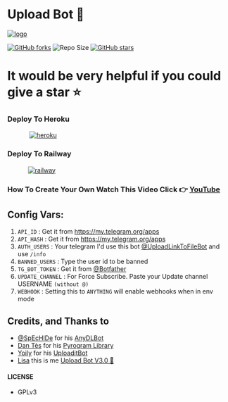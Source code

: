 # Upload Bot 🚀

[![logo](https://te.legra.ph/file/82c925ccc38606d837831.jpg)](https://t.me/UploadLinkToFileBot)

[![GitHub forks](https://img.shields.io/github/forks/LISA-KOREA/URL-UPLOADER-BOT?&style=flat-square&logo=github)](https://github.com/LISA-KOREA/URL-UPLOADER-BOT/fork)
![Repo Size](https://img.shields.io/github/repo-size/LISA-KOREA/URL-UPLOADER-BOT?&style=flat-square&logo=github)
[![GitHub stars](https://img.shields.io/github/stars/LISA-KOREA/URL-UPLOADER-BOT?&style=flat-square&logo=github)](https://github.com/LISA-KOREA/URL-UPLOADER-BOT/stargazers)

# It would be very helpful if you could give a star ⭐

### Deploy To Heroku

  ㅤ ㅤ   ㅤ <a href="https://dashboard.heroku.com/new?template=https%3A%2F%2Fgithub.com%2FLISA-KOREA%2FURL-UPLOADER-BOT"><img alt="heroku" src="https://img.shields.io/badge/-Deploy%20To%20Heroku-purple?style=for-the-badge&logo=heroku&logoColor=white"/></a> 

### Deploy To Railway

  ㅤ ㅤ   ㅤ<a href="https://railway.app/new/template?template=https%3A%2F%2Fgithub.com%2FLISA-KOREA%2FURL-UPLOADER-BOT&envs=WEBHOOK%2CTG_BOT_TOKEN%2CAPP_ID%2CAPI_HASH%2CAUTH_USERS%2CBANNED_USERS%2CUPDATE_CHANNEL%2CDEF_THUMB_NAIL_VID_S%2CCHUNK_SIZE%2CHTTP_PROXY&API_IDDesc=Your+Telegram+API_ID+get+it+from+my.telegram.org%2Fapps&API_HASHDesc=Your+Telegram+API_HASH+get+it+from+my.telegram.org%2Fapps&BOT_TOKENDesc=Bot+token+of+your+bot%2C+get+from+%40Botfather&AUTH_USERSesc=Your+telegram+I'd%2C+use+%40gen@UploadLinkToFileBot+and+use+/info&BANNED_USERSesc=Type+the+user+id+to+be+banned&UPDATE_CHANNELesc=For+Force+Subscribe+Paste+your+Update+channel+USERNAME&DEF_THUMB_NAIL_VID_Sesc=Send+your+thumbnail+video+or+photo&CHUNK_SIZEesc=chunk+size+that+should+be+used+with+requests&HTTP_PROXYesc=proxy+for+accessing+youtube-dl"><img alt="railway" src="https://img.shields.io/badge/-Deploy%20To%20Railway-black?style=for-the-badge&logo=railway&logoColor=white"/></a> 

### How To Create Your Own Watch This Video Click 👉 [YouTube](https://youtu.be/1AJISrJXwqA)

## Config Vars:

1. `API_ID` : Get it from https://my.telegram.org/apps 
2. `API_HASH` : Get it from https://my.telegram.org/apps
3. `AUTH_USERS` : Your telegram I'd use this bot [@UploadLinkToFileBot](https://telegram.dog/UploadLinkToFileBot) and use `/info`
4. `BANNED_USERS` : Type the user id to be banned
5. `TG_BOT_TOKEN` : Get it from [@Botfather](https://t.me/botfather)
6. `UPDATE_CHANNEL` : For Force Subscribe. Paste your Update channel USERNAME `(without @)`
7. `WEBHOOK` : Setting this to `ANYTHING` will enable webhooks when in env mode

## Credits, and Thanks to

* [@SpEcHlDe](https://t.me/ThankTelegram) for his [AnyDLBot](https://telegram.dog/AnyDLBot)
* [Dan Tès](https://t.me/haskell) for his [Pyrogram Library](https://github.com/pyrogram/pyrogram)
* [Yoily](https://t.me/YoilyL) for his [UploaditBot](https://telegram.dog/UploaditBot)
* [Lisa](https://t.me/LISA_FAN_LK) this is me [Upload Bot V3.0 🚀](https://telegram.dog/UploadLinkToFileBot)
#### LICENSE
- GPLv3
